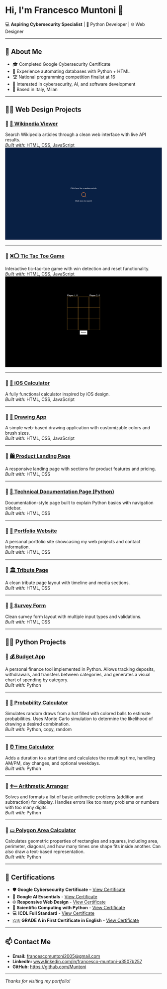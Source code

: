 # Hi, I'm Francesco Muntoni 👋

💻 **Aspiring Cybersecurity Specialist** | 🐍 Python Developer | 🌐 Web Designer

---

## 🚀 About Me
- 🎓 Completed Google Cybersecurity Certificate
- 💼 Experience automating databases with Python + HTML
- 🏆 National programming competition finalist at 16
- 🔐 Interested in cybersecurity, AI, and software development
- 📍 Based in Italy, Milan

---

## 📂🌐 Web Design Projects

### 🔹 [📰 Wikipedia Viewer](https://codepen.io/Muntoni/full/qByaLXV)
Search Wikipedia articles through a clean web interface with live API results.  
*Built with:* HTML, CSS, JavaScript  
![Wikipedia Viewer Screenshot](assets/wikipedia-viewer.png)

---

### 🔹 [❌⭕ Tic Tac Toe Game](https://codepen.io/Muntoni/full/ExpgypK)
Interactive tic-tac-toe game with win detection and reset functionality.  
*Built with:* HTML, CSS, JavaScript  
![Tic Tac Toe Screenshot](assets/tic-tac-toe.png)

---

### 🔹 [🧮 iOS Calculator](https://codepen.io/Muntoni/full/wvxzWXE)
A fully functional calculator inspired by iOS design.  
*Built with:* HTML, CSS, JavaScript

---

### 🔹 [🎨 Drawing App](https://codepen.io/Muntoni/full/QWBKErY)
A simple web-based drawing application with customizable colors and brush sizes.  
*Built with:* HTML, CSS, JavaScript

---

### 🔹 [🛍️ Product Landing Page](https://codepen.io/Muntoni/full/poZELoZ)
A responsive landing page with sections for product features and pricing.  
*Built with:* HTML, CSS

---

### 🔹 [📄 Technical Documentation Page (Python)](https://codepen.io/Muntoni/full/qByaodE)
Documentation-style page built to explain Python basics with navigation sidebar.  
*Built with:* HTML, CSS

---

### 🔹 [💼 Portfolio Website](https://codepen.io/Muntoni/full/wvxzNBK)
A personal portfolio site showcasing my web projects and contact information.  
*Built with:* HTML, CSS

---

### 🔹 [🏛️ Tribute Page](https://codepen.io/Muntoni/full/wvxzmMp)
A clean tribute page layout with timeline and media sections.  
*Built with:* HTML, CSS

---

### 🔹 [📝 Survey Form](https://codepen.io/Muntoni/full/oNMzqzx)
Clean survey form layout with multiple input types and validations.  
*Built with:* HTML, CSS

---

## 📂🐍 Python Projects

### 🔹 [💰 Budget App](assets/budget_app.py)
A personal finance tool implemented in Python. Allows tracking deposits, withdrawals, and transfers between categories, and generates a visual chart of spending by category.  
*Built with:* Python

---

### 🔹 [🎲 Probability Calculator](assets/probability_calculator.py)
Simulates random draws from a hat filled with colored balls to estimate probabilities. Uses Monte Carlo simulation to determine the likelihood of drawing a desired combination.  
*Built with:* Python, copy, random

---

### 🔹 [⏰ Time Calculator](assets/time_calculator.py)
Adds a duration to a start time and calculates the resulting time, handling AM/PM, day changes, and optional weekdays.  
*Built with:* Python

---

### 🔹 [➕➖ Arithmetic Arranger](assets/arithmetic_arranger.py)
Solves and formats a list of basic arithmetic problems (addition and subtraction) for display. Handles errors like too many problems or numbers with too many digits.  
*Built with:* Python

---

### 🔹 [▭ Polygon Area Calculator](assets/polygon_area_calculator.py)
Calculates geometric properties of rectangles and squares, including area, perimeter, diagonal, and how many times one shape fits inside another. Can also draw a text-based representation.  
*Built with:* Python

---

## 📜 Certifications
- 🛡️ **Google Cybersecurity Certificate** – [View Certificate](https://coursera.org/share/a1e290e0db603405e29dc2e231d9bc1d)
- 🤖 **Google AI Essentials** - [View Certificate](https://coursera.org/share/f3613dd6eda0402d582bc86ef25164d7)
- 🌐 **Responsive Web Design** - [View Certificate](https://www.freecodecamp.org/certification/francesco_muntoni/responsive-web-design)
- 🐍 **Scientific Computing with Python** - [View Certificate](https://www.freecodecamp.org/certification/francesco_muntoni/scientific-computing-with-python-v7)
- 💻 **ICDL Full Standard** - [View Certificate](assets/ICDL.pdf)
- 🇬🇧  **GRADE A in First Certificate in English** - [View Certificate](assets/firstCertificate.pdf)
---

## 📫 Contact Me
- **Email:** francescomuntoni2005@gmail.com
- **LinkedIn:** www.linkedin.com/in/francesco-muntoni-a3507b257
- **GitHub:** https://github.com/Muntoni

---
*Thanks for visiting my portfolio!*

